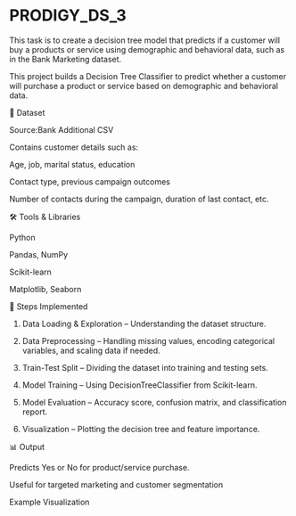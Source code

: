 # PRODIGY_DS_3
This task is to create a decision tree model that predicts if a customer will buy a products or service using demographic and behavioral data, such as in the Bank Marketing dataset.

This project builds a Decision Tree Classifier to predict whether a customer will purchase a product or service based on demographic and behavioral data.

📂 Dataset

Source:Bank Additional CSV

Contains customer details such as:

Age, job, marital status, education

Contact type, previous campaign outcomes

Number of contacts during the campaign, duration of last contact, etc.



🛠 Tools & Libraries

Python

Pandas, NumPy

Scikit-learn

Matplotlib, Seaborn


🚀 Steps Implemented

1. Data Loading & Exploration – Understanding the dataset structure.


2. Data Preprocessing – Handling missing values, encoding categorical variables, and scaling data if needed.


3. Train-Test Split – Dividing the dataset into training and testing sets.


4. Model Training – Using DecisionTreeClassifier from Scikit-learn.


5. Model Evaluation – Accuracy score, confusion matrix, and classification report.


6. Visualization – Plotting the decision tree and feature importance.



📊 Output

Predicts Yes or No for product/service purchase.

Useful for targeted marketing and customer segmentation

Example Visualization

